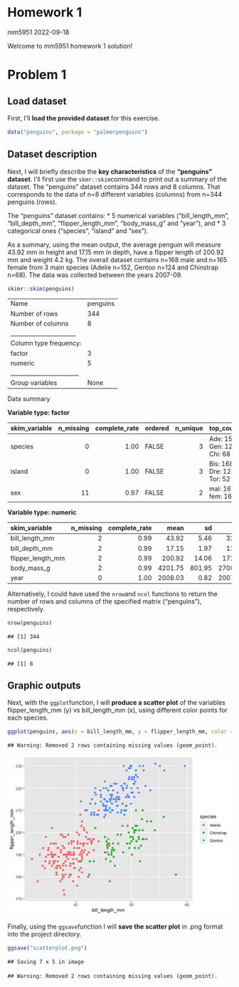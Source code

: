 Homework 1
================
mm5951
2022-09-18

Welcome to mm5951 homework 1 solution!

# Problem 1

## Load dataset

First, I’ll **load the provided dataset** for this exercise.

``` r
data("penguins", package = "palmerpenguins")
```

## Dataset description

Next, I will briefly describe the **key characteristics** of the
**“penguins” dataset**. I’ll first use the `skmr::skim`command to print
out a summary of the dataset. The “penguins” dataset contains 344 rows
and 8 columns. That corresponds to the data of n=8 different variables
(columns) from n=344 penguins (rows).

The “penguins” dataset contains: \* 5 numerical variables
(“bill_length_mm”, “bill_depth_mm”, “flipper_length_mm”, “body_mass_g”
and “year”), and \* 3 categorical ones (“species”, “island” and “sex”).

As a summary, using the mean output, the average penguin will measure
43.92 mm in height and 17.15 mm in depth, have a flipper length of
200.92 mm and weight 4.2 kg. The overall dataset contains n=168 male and
n=165 female from 3 main species (Adelie n=152, Gentoo n=124 and
Chinstrap n=68). The data was collected between the years 2007-09.

``` r
skimr::skim(penguins)
```

|                                                  |          |
|:-------------------------------------------------|:---------|
| Name                                             | penguins |
| Number of rows                                   | 344      |
| Number of columns                                | 8        |
| \_\_\_\_\_\_\_\_\_\_\_\_\_\_\_\_\_\_\_\_\_\_\_   |          |
| Column type frequency:                           |          |
| factor                                           | 3        |
| numeric                                          | 5        |
| \_\_\_\_\_\_\_\_\_\_\_\_\_\_\_\_\_\_\_\_\_\_\_\_ |          |
| Group variables                                  | None     |

Data summary

**Variable type: factor**

| skim_variable | n_missing | complete_rate | ordered | n_unique | top_counts                  |
|:--------------|----------:|--------------:|:--------|---------:|:----------------------------|
| species       |         0 |          1.00 | FALSE   |        3 | Ade: 152, Gen: 124, Chi: 68 |
| island        |         0 |          1.00 | FALSE   |        3 | Bis: 168, Dre: 124, Tor: 52 |
| sex           |        11 |          0.97 | FALSE   |        2 | mal: 168, fem: 165          |

**Variable type: numeric**

| skim_variable     | n_missing | complete_rate |    mean |     sd |     p0 |     p25 |     p50 |    p75 |   p100 | hist  |
|:------------------|----------:|--------------:|--------:|-------:|-------:|--------:|--------:|-------:|-------:|:------|
| bill_length_mm    |         2 |          0.99 |   43.92 |   5.46 |   32.1 |   39.23 |   44.45 |   48.5 |   59.6 | ▃▇▇▆▁ |
| bill_depth_mm     |         2 |          0.99 |   17.15 |   1.97 |   13.1 |   15.60 |   17.30 |   18.7 |   21.5 | ▅▅▇▇▂ |
| flipper_length_mm |         2 |          0.99 |  200.92 |  14.06 |  172.0 |  190.00 |  197.00 |  213.0 |  231.0 | ▂▇▃▅▂ |
| body_mass_g       |         2 |          0.99 | 4201.75 | 801.95 | 2700.0 | 3550.00 | 4050.00 | 4750.0 | 6300.0 | ▃▇▆▃▂ |
| year              |         0 |          1.00 | 2008.03 |   0.82 | 2007.0 | 2007.00 | 2008.00 | 2009.0 | 2009.0 | ▇▁▇▁▇ |

Alternatively, I could have used the `nrow`and `ncol` functions to
return the number of rows and columns of the specified matrix
(“penguins”), respectively.

``` r
nrow(penguins)
```

    ## [1] 344

``` r
ncol(penguins)
```

    ## [1] 8

## Graphic outputs

Next, with the `ggplot`function, I will **produce a scatter plot** of
the variables flipper_length_mm (y) vs bill_length_mm (x), using
different color points for each species.

``` r
ggplot(penguins, aes(x = bill_length_mm, y = flipper_length_mm, color = species)) + geom_point()
```

    ## Warning: Removed 2 rows containing missing values (geom_point).

![](p8105_hw1_mm5951_files/figure-gfm/unnamed-chunk-5-1.png)<!-- -->

Finally, using the `ggsave`function I will **save the scatter plot** in
.png format into the project directory.

``` r
ggsave("scatterplot.png")
```

    ## Saving 7 x 5 in image

    ## Warning: Removed 2 rows containing missing values (geom_point).
